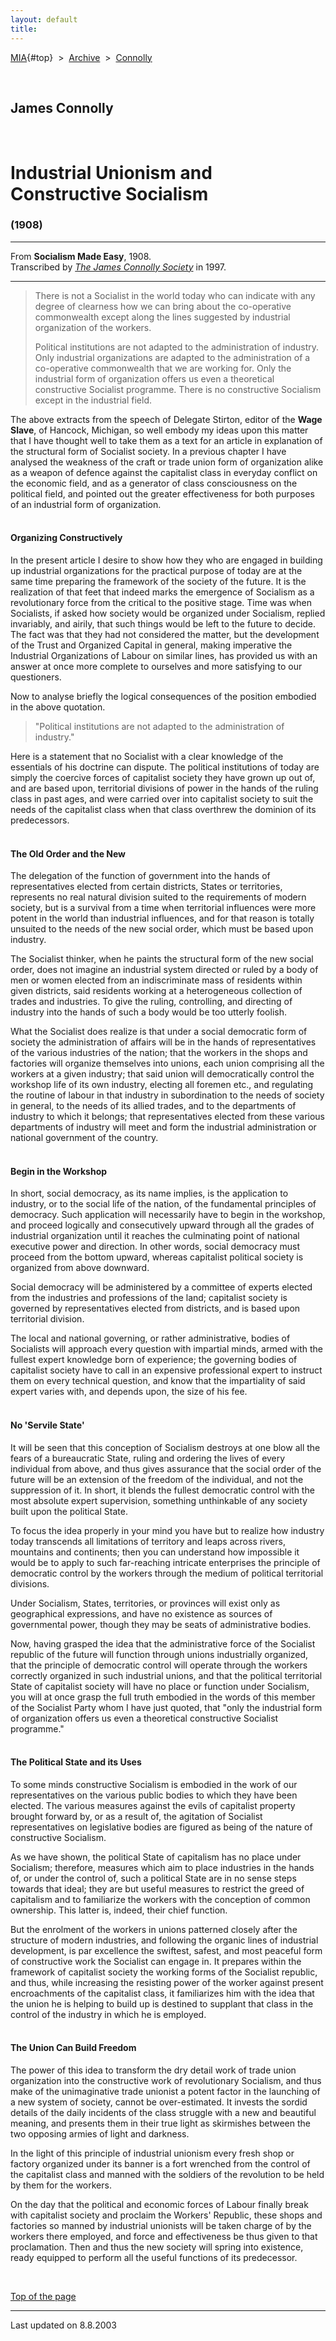 ```yaml
---
layout: default
title: 
---
```

[MIA](../../../../index.htm){#top}  \> 
[Archive](../../../index.htm)  \>  [Connolly](../../index.htm)

 

## James Connolly

 

# Industrial Unionism and Constructive Socialism

### (1908)

------------------------------------------------------------------------

From **Socialism Made Easy**, 1908.\
Transcribed by [*The James Connolly
Society*](http://www.wageslave.org/jcs/) in 1997.

------------------------------------------------------------------------

> There is not a Socialist in the world today who can indicate with any
> degree of clearness how we can bring about the co-operative
> commonwealth except along the lines suggested by industrial
> organization of the workers.
>
> Political institutions are not adapted to the administration of
> industry. Only industrial organizations are adapted to the
> administration of a co-operative commonwealth that we are working for.
> Only the industrial form of organization offers us even a theoretical
> constructive Socialist programme. There is no constructive Socialism
> except in the industrial field.

The above extracts from the speech of Delegate Stirton, editor of the
**Wage Slave**, of Hancock, Michigan, so well embody my ideas upon this
matter that I have thought well to take them as a text for an article in
explanation of the structural form of Socialist society. In a previous
chapter I have analysed the weakness of the craft or trade union form of
organization alike as a weapon of defence against the capitalist class
in everyday conflict on the economic field, and as a generator of class
consciousness on the political field, and pointed out the greater
effectiveness for both purposes of an industrial form of organization.\
 

#### Organizing Constructively

In the present article I desire to show how they who are engaged in
building up industrial organizations for the practical purpose of today
are at the same time preparing the framework of the society of the
future. It is the realization of that feet that indeed marks the
emergence of Socialism as a revolutionary force from the critical to the
positive stage. Time was when Socialists, if asked how society would be
organized under Socialism, replied invariably, and airily, that such
things would be left to the future to decide. The fact was that they had
not considered the matter, but the development of the Trust and
Organized Capital in general, making imperative the Industrial
Organizations of Labour on similar lines, has provided us with an answer
at once more complete to ourselves and more satisfying to our
questioners.

Now to analyse briefly the logical consequences of the position embodied
in the above quotation.

> "Political institutions are not adapted to the administration of
> industry."

Here is a statement that no Socialist with a clear knowledge of the
essentials of his doctrine can dispute. The political institutions of
today are simply the coercive forces of capitalist society they have
grown up out of, and are based upon, territorial divisions of power in
the hands of the ruling class in past ages, and were carried over into
capitalist society to suit the needs of the capitalist class when that
class overthrew the dominion of its predecessors.\
 

#### The Old Order and the New

The delegation of the function of government into the hands of
representatives elected from certain districts, States or territories,
represents no real natural division suited to the requirements of modern
society, but is a survival from a time when territorial influences were
more potent in the world than industrial influences, and for that reason
is totally unsuited to the needs of the new social order, which must be
based upon industry.

The Socialist thinker, when he paints the structural form of the new
social order, does not imagine an industrial system directed or ruled by
a body of men or women elected from an indiscriminate mass of residents
within given districts, said residents working at a heterogeneous
collection of trades and industries. To give the ruling, controlling,
and directing of industry into the hands of such a body would be too
utterly foolish.

What the Socialist does realize is that under a social democratic form
of society the administration of affairs will be in the hands of
representatives of the various industries of the nation; that the
workers in the shops and factories will organize themselves into unions,
each union comprising all the workers at a given industry; that said
union will democratically control the workshop life of its own industry,
electing all foremen etc., and regulating the routine of labour in that
industry in subordination to the needs of society in general, to the
needs of its allied trades, and to the departments of industry to which
it belongs; that representatives elected from these various departments
of industry will meet and form the industrial administration or national
government of the country.\
 

#### Begin in the Workshop

In short, social democracy, as its name implies, is the application to
industry, or to the social life of the nation, of the fundamental
principles of democracy. Such application will necessarily have to begin
in the workshop, and proceed logically and consecutively upward through
all the grades of industrial organization until it reaches the
culminating point of national executive power and direction. In other
words, social democracy must proceed from the bottom upward, whereas
capitalist political society is organized from above downward.

Social democracy will be administered by a committee of experts elected
from the industries and professions of the land; capitalist society is
governed by representatives elected from districts, and is based upon
territorial division.

The local and national governing, or rather administrative, bodies of
Socialists will approach every question with impartial minds, armed with
the fullest expert knowledge born of experience; the governing bodies of
capitalist society have to call in an expensive professional expert to
instruct them on every technical question, and know that the
impartiality of said expert varies with, and depends upon, the size of
his fee.\
 

#### No 'Servile State'

It will be seen that this conception of Socialism destroys at one blow
all the fears of a bureaucratic State, ruling and ordering the lives of
every individual from above, and thus gives assurance that the social
order of the future will be an extension of the freedom of the
individual, and not the suppression of it. In short, it blends the
fullest democratic control with the most absolute expert supervision,
something unthinkable of any society built upon the political State.

To focus the idea properly in your mind you have but to realize how
industry today transcends all limitations of territory and leaps across
rivers, mountains and continents; then you can understand how impossible
it would be to apply to such far-reaching intricate enterprises the
principle of democratic control by the workers through the medium of
political territorial divisions.

Under Socialism, States, territories, or provinces will exist only as
geographical expressions, and have no existence as sources of
governmental power, though they may be seats of administrative bodies.

Now, having grasped the idea that the administrative force of the
Socialist republic of the future will function through unions
industrially organized, that the principle of democratic control will
operate through the workers correctly organized in such industrial
unions, and that the political territorial State of capitalist society
will have no place or function under Socialism, you will at once grasp
the full truth embodied in the words of this member of the Socialist
Party whom I have just quoted, that "only the industrial form of
organization offers us even a theoretical constructive Socialist
programme."\
 

#### The Political State and its Uses

To some minds constructive Socialism is embodied in the work of our
representatives on the various public bodies to which they have been
elected. The various measures against the evils of capitalist property
brought forward by, or as a result of, the agitation of Socialist
representatives on legislative bodies are figured as being of the nature
of constructive Socialism.

As we have shown, the political State of capitalism has no place under
Socialism; therefore, measures which aim to place industries in the
hands of, or under the control of, such a political State are in no
sense steps towards that ideal; they are but useful measures to restrict
the greed of capitalism and to familiarize the workers with the
conception of common ownership. This latter is, indeed, their chief
function.

But the enrolment of the workers in unions patterned closely after the
structure of modern industries, and following the organic lines of
industrial development, is par excellence the swiftest, safest, and most
peaceful form of constructive work the Socialist can engage in. It
prepares within the framework of capitalist society the working forms of
the Socialist republic, and thus, while increasing the resisting power
of the worker against present encroachments of the capitalist class, it
familiarizes him with the idea that the union he is helping to build up
is destined to supplant that class in the control of the industry in
which he is employed.\
 

#### The Union Can Build Freedom

The power of this idea to transform the dry detail work of trade union
organization into the constructive work of revolutionary Socialism, and
thus make of the unimaginative trade unionist a potent factor in the
launching of a new system of society, cannot be over-estimated. It
invests the sordid details of the daily incidents of the class struggle
with a new and beautiful meaning, and presents them in their true light
as skirmishes between the two opposing armies of light and darkness.

In the light of this principle of industrial unionism every fresh shop
or factory organized under its banner is a fort wrenched from the
control of the capitalist class and manned with the soldiers of the
revolution to be held by them for the workers.

On the day that the political and economic forces of Labour finally
break with capitalist society and proclaim the Workers' Republic, these
shops and factories so manned by industrial unionists will be taken
charge of by the workers there employed, and force and effectiveness be
thus given to that proclamation. Then and thus the new society will
spring into existence, ready equipped to perform all the useful
functions of its predecessor.

 

[Top of the page](#top)

------------------------------------------------------------------------

Last updated on 8.8.2003
